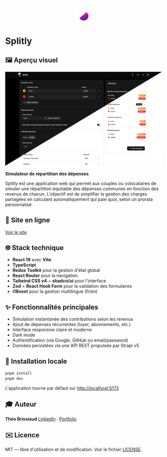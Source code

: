 <p align="center">
  <img src="./public/splitly.svg" alt="Splitly logo" width="60" />
</p>

# Splitly

## 🖼️ Aperçu visuel

<img src="./public/screens/simulation-splitly-light-dark.png" alt="Splitly simulation in light and dark mode" />

**Simulateur de répartition des dépenses**

Splitly est une application web qui permet aux couples ou colocataires de simuler une répartition équitable des dépenses communes en fonction des revenus de chacun. L'objectif est de simplifier la gestion des charges partagées en calculant automatiquement qui paie quoi, selon un prorata personnalisé.

## 🚀 Site en ligne

[Voir le site](https://splitly.theobrissiaud.fr)

## 🌐 Stack technique

* **React 19** avec **Vite**
* **TypeScript**
* **Redux Toolkit** pour la gestion d'état global
* **React Router** pour la navigation
* **Tailwind CSS v4** + **shadcn/ui** pour l'interface
* **Zod** + **React Hook Form** pour la validation des formulaires
* **i18next** pour la gestion multilingue (fr/en)

## ✨ Fonctionnalités principales

* Simulation instantanée des contributions selon les revenus
* Ajout de dépenses récurrentes (loyer, abonnements, etc.)
* Interface responsive claire et moderne
* Dark mode
* Authentification (via Google, GitHub ou email/password)
* Données persistées via une API REST propulsée par Strapi v5

## 📝 Installation locale

```bash
pnpm install
pnpm dev
```

L'application tourne par défaut sur [http://localhost:5173](http://localhost:5173)

## 🎓 Auteur

**Théo Brissiaud**
[LinkedIn](https://www.linkedin.com/in/theobrissiaud) · [Portfolio](https://theobrissiaud.fr)

## ✉️ Licence

MIT — libre d'utilisation et de modification. Voir le fichier [LICENSE](./LICENSE).
